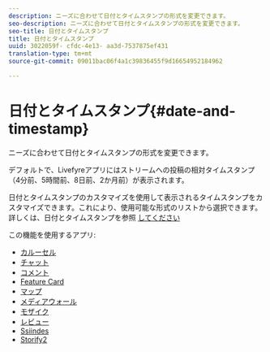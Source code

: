 ```yaml
---
description: ニーズに合わせて日付とタイムスタンプの形式を変更できます。
seo-description: ニーズに合わせて日付とタイムスタンプの形式を変更できます。
seo-title: 日付とタイムスタンプ
title: 日付とタイムスタンプ
uuid: 3022059f- cfdc-4e13- aa3d-7537875ef431
translation-type: tm+mt
source-git-commit: 09011bac06f4a1c39836455f9d16654952184962

---
```



# 日付とタイムスタンプ{#date-and-timestamp}

ニーズに合わせて日付とタイムスタンプの形式を変更できます。

デフォルトで、Livefyreアプリにはストリームへの投稿の相対タイムスタンプ（4分前、5時間前、8日前、2か月前）が表示されます。

日付とタイムスタンプのカスタマイズを使用して表示されるタイムスタンプをカスタマイズできます。これにより、使用可能な形式のリストから選択できます。詳しくは、日付とタイムスタンプを参照 [してください](/help/using/c-features-livefyre/c-styling-features/c-date-and-timestamp.md)

この機能を使用するアプリ:

* [カルーセル](/help/using/c-about-apps/c-carousel-app/c-carousel-app.md#c_carousel_app)
* [チャット](/help/using/c-about-apps/c-chat-app/c-chat-app.md#c_chat_app)
* [コメント](/help/using/c-about-apps/c-comments/c-comments.md)
* [Feature Card](/help/using/c-about-apps/c-feature-card-app/c-feature-card-app.md#c_feature_card_app)
* [マップ](/help/using/c-about-apps/c-map-app/c-map-app.md#c_map_app)
* [メディアウォール](/help/using/c-about-apps/c-media-wall-app/c-media-wall-app.md#c_media_wall_app)
* [モザイク](/help/using/c-about-apps/c-mosaic-app/c-mosaic-app.md#c_mosaic_app)
* [レビュー](/help/using/c-about-apps/c-reviews-app/c-reviews-app.md#c_reviews_app)
* [Ssiindes](/help/using/c-about-apps/c-sidenotes-app/c-sidenotes-app.md#c_sidenotes_app)
* [Storify2](/help/using/c-about-apps/c-storify2/c-storify2.md#c_storify2)

